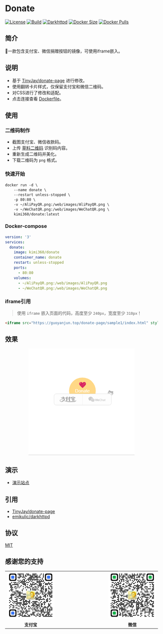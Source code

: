 # Donate
[![License](https://img.shields.io/github/license/kimi360/Docker-Donate)](https://github.com/kimi360/Docker-Donate/blob/main/LICENSE)
[![Build](https://img.shields.io/github/actions/workflow/status/kimi360/Docker-Donate/docker-build-publish.yml)](https://github.com/kimi360/Docker-Donate/actions/workflows/docker-build-publish.yml)
[![Darkhttpd](https://img.shields.io/github/v/release/emikulic/darkhttpd?label=darkhttpd)](https://github.com/emikulic/darkhttpd/releases)
[![Docker Size](https://img.shields.io/docker/image-size/kimi360/donate/latest?color=yellow)](https://hub.docker.com/r/kimi360/donate/tags)
[![Docker Pulls](https://img.shields.io/docker/pulls/kimi360/donate?color=orange)](https://hub.docker.com/r/kimi360/donate)

## 简介
🍌一款包含支付宝、微信捐赠按钮的镜像，可使用iframe嵌入。

## 说明
- 基于 [TinyJay/donate-page](https://github.com/TinyJay/donate-page) 进行修改。
- 使用翻转卡片样式，仅保留支付宝和微信二维码。
- 对CSS进行了修改和适配。
- 点击连接查看 [Dockerfile](https://github.com/kimi360/Docker-Donate/blob/main/Dockerfile)。

##  使用
###  二维码制作
- 截图支付宝、微信收款码。
- 上传 [草料二维码](https://cli.im/) 识别码内容。
- 重新生成二维码并美化。
- 下载二维码为 `png` 格式。

###  快速开始

```shell
docker run -d \
    --name donate \
    --restart unless-stopped \
    -p 80:80 \
    -v ~/AliPayQR.png:/web/images/AliPayQR.png \
    -v ~/WeChatQR.png:/web/images/WeChatQR.png \
    kimi360/donate:latest
```

###  Docker-compose

```yaml
version: '3'
services:
  donate:
    image: kimi360/donate
    container_name: donate
    restart: unless-stopped
    ports:
      - 80:80
    volumes:
      - ~/AliPayQR.png:/web/images/AliPayQR.png
      - ~/WeChatQR.png:/web/images/WeChatQR.png
```

###  iframe引用
> 使用 `iframe` 嵌入页面的代码，高度至少 `240px`，宽度至少 `310px`！

```html
<iframe src="https://guoyanjun.top/donate-page/sample1/index.html" style="overflow-x:hidden;overflow-y:hidden; border:0xp none #fff; min-height:240px; width:100%;"  frameborder="0" scrolling="no"></iframe>
```

##  效果
<div align=center>
<img src="https://raw.githubusercontent.com/kimi360/Docker-Donate/main/screenshots/donate.webp"/>
</div>

##  演示
- [演示站点](https://donate.kimi360.top/)

##  引用
- [TinyJay/donate-page](https://github.com/TinyJay/donate-page)
- [emikulic/darkhttpd](https://github.com/emikulic/darkhttpd)

##  协议
[MIT](https://github.com/kimi360/Docker-Donate/blob/main/LICENSE)

##  感谢您的支持
<table>
  <tr>
    <td><img src="https://github.com/kimi360/Docker-Donate/raw/main/web/images/AliPayQR.png"></img></td>
    <td width=33%>
    <td><img src="https://github.com/kimi360/Docker-Donate/raw/main/web/images/WeChatQR.png"></img></td>
  </tr>
  <tr>
    <td align="center"><b>支付宝</b></td>
    <td width=33%>
    <td align="center"><b>微信</b></td>
  </tr>
</table>
